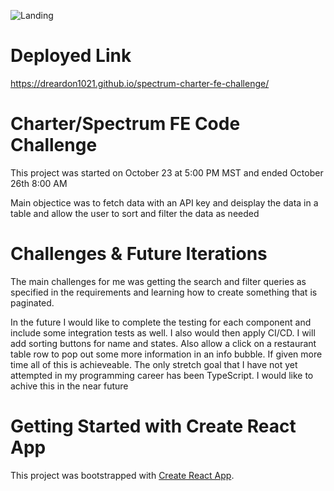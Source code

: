 ![Landing](https://user-images.githubusercontent.com/56371796/97125323-306c3e00-16f9-11eb-8403-2d155d338780.png)

# Deployed Link

https://dreardon1021.github.io/spectrum-charter-fe-challenge/

# Charter/Spectrum FE Code Challenge

This project was started on October 23 at 5:00 PM MST and ended October 26th 8:00 AM

Main objectice was to fetch data with an API key and deisplay the data in a table and allow the user to sort and filter the data as needed

# Challenges & Future Iterations

The main challenges for me was getting the search and filter queries as specified in the requirements and learning how to create something that is paginated.

In the future I would like to complete the testing for each component and include some integration tests as well. I also would then apply CI/CD. I will add sorting buttons for name and states. Also allow a click on a restaurant table row to pop out some more information in an info bubble. If given more time all of this is achieveable. The only stretch goal that I have not yet attempted in my programming career has been TypeScript. I would like to achive this in the near future

# Getting Started with Create React App

This project was bootstrapped with [Create React App](https://github.com/facebook/create-react-app).
